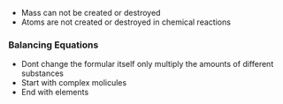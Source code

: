 - Mass can not be created or destroyed
- Atoms are not created or destroyed in chemical reactions
### Balancing Equations
- Dont change the formular itself only multiply the amounts of different substances 
- Start with complex molicules 
- End with elements